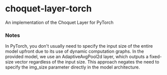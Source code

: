 # choquet-layer-torch
 An implementation of the Choquet Layer for PyTorch




### Notes
In PyTorch, you don't usually need to specify the input size of the entire model upfront due to its use of dynamic computation graphs. In the provided model, we use an AdaptiveAvgPool2d layer, which outputs a fixed-size vector regardless of the input size. This approach negates the need to specify the img_size parameter directly in the model architecture.